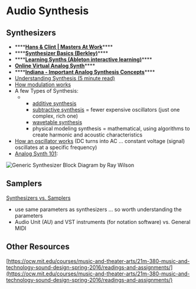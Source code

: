 # Audio Synthesis

## **Synthesizers**

* \*\*\*\*[**Hans & Clint \| Masters At Work**](https://www.youtube.com/watch?v=NdG5dEfAcxQ)\*\*\*\*
* \*\*\*\*[**Synthesizer Basics \(Berkley\)**](https://www.youtube.com/watch?v=c3udLCvoCC0)\*\*\*\*
* \*\*\*\*[**Learning Synths \(Ableton interactive learning\)**](https://learningsynths.ableton.com/)\*\*\*\*
* [**Online Virtual Analog Synth**](https://webaudiodemos.appspot.com/midi-synth/index.html)\*\*\*\*
* \*\*\*\*[**Indiana - Important Analog Synthesis Concepts**](https://cecm.indiana.edu/etext/synthesis/chapter4_terms.shtml)\*\*\*\*
* [Understanding Synthesis \(5 minute read\)](https://medium.com/@dennisstoelwinder/understanding-every-synthesizer-in-a-5-minute-read-7af0a4a3a920)
* [How modulation works](https://www.youtube.com/watch?v=vvBl3YUBUyY&feature=youtu.be&t=3)
* A few Types of Synthesis:
  * * [additive synthesis](https://www.youtube.com/watch?v=wGkdb6YlLgg)
    * [subtractive synthesis](https://www.youtube.com/watch?v=vyXVcasmq78) = fewer expensive oscillators \(just one complex, rich one\)
    * [wavetable synthesis](https://theproaudiofiles.com/sound-synthesis-basics/)
    * physical modeling synthesis = mathematical, using algorithms to create harmonic and acoustic characteristics
* [How an oscillator works](http://ffden-2.phys.uaf.edu/webproj/212_spring_2014/Dustin_Bourque/11641412325355fa988d392/oscillators.html) \(DC turns into AC … constant voltage \(signal\) oscillates at a specific frequency\)
* [Analog Synth 101](http://musicfromouterspace.com/analogsynth_new/ELECTRONICS/analogsynth101.html):

![Generic Synthesizer Block Diagram by Ray Wilson](http://musicfromouterspace.com/analogsynth_new/ELECTRONICS/analog_synth_101/analog_synth_101.gif)

## **Samplers**

[Synthesizers vs. Samplers](http://digitalsoundandmusic.com/6-1-6-synthesizers-vs-samplers/)

* use same parameters as synthesizers … so worth understanding the parameters
* Audio Unit \(AU\) and VST instruments \(for notation software\) vs. General MIDI

## Other Resources

[https://ocw.mit.edu/courses/music-and-theater-arts/21m-380-music-and-technology-sound-design-spring-2016/readings-and-assignments/](https://ocw.mit.edu/courses/music-and-theater-arts/21m-380-music-and-technology-sound-design-spring-2016/readings-and-assignments/)

